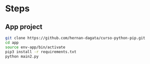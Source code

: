 # Steps

## App project
```sh
git clone https://github.com/hernan-dagata/curso-python-pip.git
cd app
source env-app/bin/activate
pip3 install -r requirements.txt
python main2.py
```

